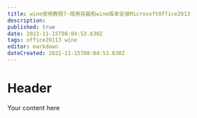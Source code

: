 ```yaml
---
title: wine使用教程7-借用容器和wine版本安装MicrosoftOffice2013
description: 
published: true
date: 2022-11-15T08:04:53.630Z
tags: office20113 wine
editor: markdown
dateCreated: 2022-11-15T08:04:53.630Z
---
```


# Header
Your content here